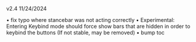 v2.4 11/24/2024

• fix typo where stancebar was not acting correctly
• Experimental: Entering Keybind mode should force show bars that are hidden in order to keybind the buttons (If not stable, may be removed)
• bump toc
